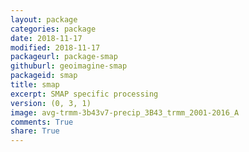 ```yaml
---
layout: package
categories: package
date: 2018-11-17
modified: 2018-11-17
packageurl: package-smap
githuburl: geoimagine-smap
packageid: smap
title: smap
excerpt: SMAP specific processing
version: (0, 3, 1)
image: avg-trmm-3b43v7-precip_3B43_trmm_2001-2016_A
comments: True
share: True
---
```

